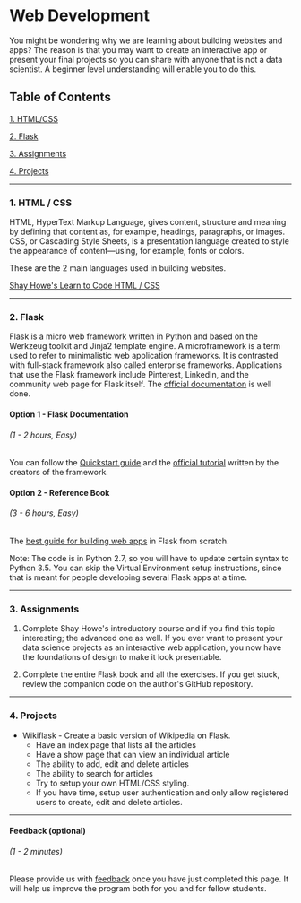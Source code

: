 # Web Development

You might be wondering why we are learning about building websites and apps? The reason is that you may want to create an interactive app or present your final projects so you can share with anyone that is not a data scientist. A beginner level understanding will enable you to do this.

## Table of Contents

[1. HTML/CSS](#section-a)

[2. Flask](#section-b)

[3. Assignments](#section-c)

[4. Projects](#section-d)

---

### <a name="section-a"></a>1. HTML / CSS

HTML, HyperText Markup Language, gives content, structure and meaning by defining that content as, for example, headings, paragraphs, or images. CSS, or Cascading Style Sheets, is a presentation language created to style the appearance of content—using, for example, fonts or colors.

These are the 2 main languages used in building websites.

[Shay Howe's Learn to Code HTML / CSS](http://learn.shayhowe.com/)

---

### <a name="section-b"></a>2. Flask

Flask is a micro web framework written in Python and based on the Werkzeug toolkit and Jinja2 template engine. A microframework is a term used to refer to minimalistic web application frameworks. It is contrasted with full-stack framework also called enterprise frameworks. Applications that use the Flask framework include Pinterest, LinkedIn, and the community web page for Flask itself. The [official documentation](http://flask.pocoo.org/docs/0.11/) is well done.


#### Option 1 - Flask Documentation
###### (1 - 2 hours, Easy)

You can follow the [Quickstart guide](http://flask.pocoo.org/docs/0.11/quickstart/) and the [official tutorial](http://flask.pocoo.org/docs/0.11/tutorial/) written by the creators of the framework.

#### Option 2 - Reference Book
###### (3 - 6 hours, Easy)

The [best guide for building web apps](https://s3.amazonaws.com/ds-foundations/resources/flask_web_dev.pdf) in Flask from scratch.

Note: The code is in Python 2.7, so you will have to update certain syntax to Python 3.5. You can skip the Virtual Environment setup instructions, since that is meant for people developing several Flask apps at a time.

---

### <a name="section-c"></a>3. Assignments

1. Complete Shay Howe's introductory course and if you find this topic interesting; the advanced one as well. If you ever want to present your data science projects as an interactive web application, you now have the foundations of design to make it look presentable.

2. Complete the entire Flask book and all the exercises. If you get stuck, review the companion code on the author's GitHub repository.

---

### <a name="section-d"></a>4. Projects

- Wikiflask - Create a basic version of Wikipedia on Flask.
  - Have an index page that lists all the articles
  - Have a show page that can view an individual article
  - The ability to add, edit and delete articles
  - The ability to search for articles
  - Try to setup your own HTML/CSS styling.
  - If you have time, setup user authentication and only allow registered users to create, edit and delete articles.

---

#### Feedback (optional)
###### (1 - 2 minutes)

Please provide us with [feedback](https://goo.gl/forms/gkWsYCSFXw2z40v33) once you have just completed this page. It will help us improve the program both for you and for fellow students.
